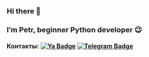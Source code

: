 ### Hi there 👋
### I’m Petr, beginner Python developer :wink:
#### Контакты: [![Ya Badge](https://img.shields.io/badge/Yandex-red?style=flat&logo=Yandex&link=mailto:Pnazarov86@yandex.ru)](mailto:Pnazarov86@yandex.ru) [![Telegram Badge](https://img.shields.io/badge/Telegram-2CA5E0?style=flat-square&logo=telegram&logoColor=white)](https://t.me/NaZaRoV_86)


<!--
**Pnazarov86/Pnazarov86** is a ✨ _special_ ✨ repository because its `README.md` (this file) appears on your GitHub profile.

Here are some ideas to get you started:

- 🔭 I’m currently working on ...
- 🌱 I’m currently learning ...
- 👯 I’m looking to collaborate on ...
- 🤔 I’m looking for help with ...
- 💬 Ask me about ...
- 📫 How to reach me: ...
- 😄 Pronouns: ...
- ⚡ Fun fact: ...
-->
